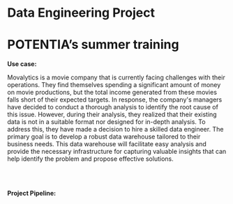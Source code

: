 # Data Engineering Project
# POTENTIA’s summer training

<b> Use case: </b> 

Movalytics is a movie company that is currently facing challenges with their operations. They find themselves spending a significant amount of money on movie productions, but the total income generated from these movies falls short of their expected targets. In response, the company's managers have decided to conduct a thorough analysis to identify the root cause of this issue. However, during their analysis, they realized that their existing data is not in a suitable format nor designed for in-depth analysis. To address this, they have made a decision to hire a skilled data engineer. The primary goal is to develop a robust data warehouse tailored to their business needs. This data warehouse will facilitate easy analysis and provide the necessary infrastructure for capturing valuable insights that can help identify the problem and propose effective solutions.

<br></br>

<b>Project Pipeline: </b>
